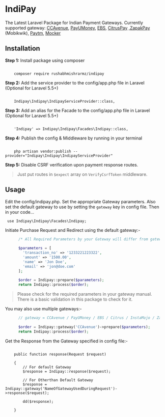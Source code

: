 # IndiPay
The Latest Laravel Package for Indian Payment Gateways. Currently supported gateway: <a href="http://www.ccavenue.com/">CCAvenue</a>, <a href="https://www.payumoney.com/">PayUMoney</a>, <a href="https://www.ebs.in">EBS</a>, <a href="http://www.citruspay.com/">CitrusPay</a> ,<a href="https://pay.mobikwik.com/">ZapakPay</a> (Mobikwik), <a href="https://dashboard.paytm.com/">Paytm</a>, <a href="http://mocker.in">Mocker</a>

<h2>Installation</h2>
<b>Step 1:</b> Install package using composer
<pre><code>
    composer require rushabhmishrarmz/indipay
</pre></code>

<b>Step 2:</b> Add the service provider to the config/app.php file in Laravel (Optional for Laravel 5.5+)
<pre><code>
    Indipay\Indipay\IndipayServiceProvider::class,
</pre></code>

<b>Step 3:</b> Add an alias for the Facade to the config/app.php file in Laravel (Optional for Laravel 5.5+)
<pre><code>
    'Indipay' => Indipay\Indipay\Facades\Indipay::class,
</pre></code>

<b>Step 4:</b> Publish the config & Middleware by running in your terminal
<pre><code>
    php artisan vendor:publish --provider="Indipay\Indipay\IndipayServiceProvider" 
</pre></code>

<b>Step 5:</b> Disable CSRF verification upon payment response routes. 

> Just put routes in `$expect` array on `VerifyCsrfToken` middleware.

<h2>Usage</h2>

Edit the config/indipay.php. Set the appropriate Gateway parameters. Also set the default gateway to use by setting the `gateway` key in config file. Then in your code... <br>
<pre><code> use Indipay\Indipay\Facades\Indipay;  </code></pre>

Initiate Purchase Request and Redirect using the default gateway:-
```php 
      /* All Required Parameters by your Gateway will differ from gateway to gateway refer the gate manual */
      
      $parameters = [
        'transaction_no' => '1233221223322',
        'amount' => '1500.00',
        'name' => 'Jon Doe',
        'email' => 'jon@doe.com'
      ];
      
      $order = Indipay::prepare($parameters);
      return Indipay::process($order);
```
> Please check for the required parameters in your gateway manual. There is a basic validation in this package to check for it.

You may also use multiple gateways:-
```php 
      // gateway = CCAvenue / PayUMoney / EBS / Citrus / InstaMojo / ZapakPay / Paytm / Mocker
      
      $order = Indipay::gateway('CCAvenue')->prepare($parameters);
      return Indipay::process($order);
```
Get the Response from the Gateway specified in config file:-

<pre><code> 
    public function response(Request $request)
    
    {
        // For default Gateway
        $response = Indipay::response($request);
        
        // For Otherthan Default Gateway
        $response = Indipay::gateway('NameOfGatewayUsedDuringRequest')->response($request);

        dd($response);
    
    }  
</code></pre>